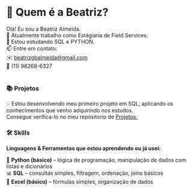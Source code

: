 # 👋 Quem é a Beatriz?

Olá! Eu sou a Beatriz Almeida.  
🔭 Atualmente trabalho como Estágiaria de Field Services.  
🌱 Estou estudando SQL e PYTHON.  
📫 Entre em contato:  
✉️ beatrizgbalmeida@gmail.com  
📱 (11) 98268-6327  
<br/>

### 📚 Projetos

💡 Estou desenvolvendo meu primeiro projeto em SQL, aplicando os conhecimentos que venho adquirindo nos estudos.  
Consegue verifica-lo no meu repósitorio de [Projetos.](https://github.com/beatrizgba/Projetos)
<br/>


### 🛠️ Skills  

**Linguagens & Ferramentas que estou aprendendo ou já usei:**  

🐍 **Python (básico)** – lógica de programação, manipulação de dados com listas e dicionários  
📊 **SQL** – consultas simples, filtragem, ordenação, joins básicos  
📄 **Excel (básico)** – fórmulas simples, organização de dados  

